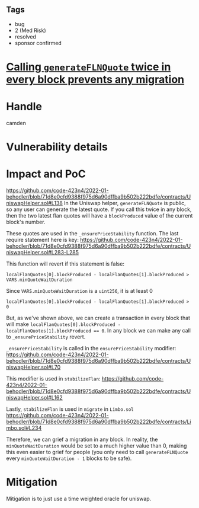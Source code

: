 ## Tags

- bug
- 2 (Med Risk)
- resolved
- sponsor confirmed

# [Calling `generateFLNQuote` twice in every block prevents any migration](https://github.com/code-423n4/2022-01-behodler-findings/issues/102) 

# Handle

camden


# Vulnerability details

# Impact and PoC
https://github.com/code-423n4/2022-01-behodler/blob/71d8e0cfd9388f975d6a90dffba9b502b222bdfe/contracts/UniswapHelper.sol#L138
In the Uniswap helper, `generateFLNQuote` is public, so any user can generate the latest quote. If you call this twice in any block, then the two latest flan quotes will have a `blockProduced` value of the current block's number.

These quotes are used in the `_ensurePriceStability` function. The last require statement here is key:
https://github.com/code-423n4/2022-01-behodler/blob/71d8e0cfd9388f975d6a90dffba9b502b222bdfe/contracts/UniswapHelper.sol#L283-L285

This function will revert if this statement is false:
```
localFlanQuotes[0].blockProduced - localFlanQuotes[1].blockProduced > VARS.minQuoteWaitDuration
```
Since `VARS.minQuoteWaitDuration` is a `uint256`, it is at least 0
```
localFlanQuotes[0].blockProduced - localFlanQuotes[1].blockProduced > 0
```
But, as we've shown above, we can create a transaction in every block that will make `localFlanQuotes[0].blockProduced - localFlanQuotes[1].blockProduced == 0`. In any block we can make any call to `_ensurePriceStability` revert.

`_ensurePriceStability` is called in the `ensurePriceStability` modifier:
https://github.com/code-423n4/2022-01-behodler/blob/71d8e0cfd9388f975d6a90dffba9b502b222bdfe/contracts/UniswapHelper.sol#L70

This modifier is used in `stabilizeFlan`: 
https://github.com/code-423n4/2022-01-behodler/blob/71d8e0cfd9388f975d6a90dffba9b502b222bdfe/contracts/UniswapHelper.sol#L162

Lastly, `stabilizeFlan` is used in `migrate` in `Limbo.sol`
https://github.com/code-423n4/2022-01-behodler/blob/71d8e0cfd9388f975d6a90dffba9b502b222bdfe/contracts/Limbo.sol#L234

Therefore, we can grief a migration in any block. In reality, the `minQuoteWaitDuration` would be set to a much higher value than 0, making this even easier to grief for people (you only need to call `generateFLNQuote` every `minQuoteWaitDuration - 1` blocks to be safe).

# Mitigation
Mitigation is to just use a time weighted oracle for uniswap.

